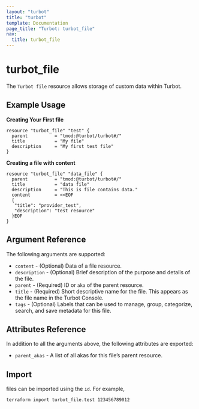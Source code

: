 ```yaml
---
layout: "turbot"
title: "turbot"
template: Documentation
page_title: "Turbot: turbot_file"
nav:
  title: turbot_file
---
```


# turbot_file

The `Turbot file` resource allows storage of custom data within Turbot.

## Example Usage

**Creating Your First file**

```hcl
resource "turbot_file" "test" {
  parent          = "tmod:@turbot/turbot#/"
  title           = "My file"
  description     = "My first test file"
}
```

**Creating a file with content**

```hcl
resource "turbot_file" "data_file" {
  parent          = "tmod:@turbot/turbot#/"
  title           = "data file"
  description     = "This is file contains data."
  content         = <<EOF
  {
   "title": "provider_test",
   "description": "test resource"
  }EOF
}
```

## Argument Reference

The following arguments are supported:

- `content` - (Optional) Data of a file resource.
- `description` - (Optional) Brief description of the purpose and details of the file.
- `parent` - (Required) ID or `aka` of the parent resource.
- `title` - (Required) Short descriptive name for the file. This appears as the file name in the Turbot Console.
- `tags` - (Optional) Labels that can be used to manage, group, categorize, search, and save metadata for this file.

## Attributes Reference

In addition to all the arguments above, the following attributes are exported:

- `parent_akas` - A list of all akas for this file’s parent resource.

## Import

files can be imported using the `id`. For example,

```
terraform import turbot_file.test 123456789012
```
